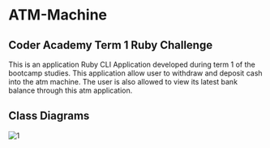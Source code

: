 # ATM-Machine 

## Coder Academy Term 1 Ruby Challenge
This is an application Ruby CLI Application developed during term 1 of the bootcamp studies.
This application allow user to withdraw and deposit cash into the atm machine. The user is also allowed to view its latest bank 
balance through this atm application.

## Class Diagrams 
![1](https://user-images.githubusercontent.com/22834712/27506569-e60cfe74-58fd-11e7-811f-85e057bf227b.jpg)



